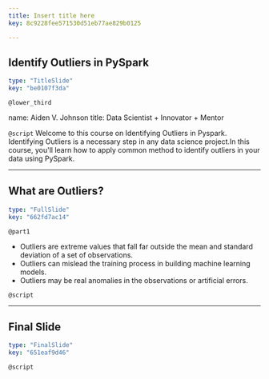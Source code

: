 ```yaml
---
title: Insert title here
key: 8c9228fee571530d51eb77ae829b0125

---
```

## Identify Outliers in PySpark

```yaml
type: "TitleSlide"
key: "be0107f3da"
```

`@lower_third`

name: Aiden V. Johnson
title: Data Scientist + Innovator + Mentor


`@script`
Welcome to this course on Identifying Outliers in Pyspark. Identifying Outliers is a necessary step in any data science project.In this course, you'll learn how to apply common method to identify outliers in your data using PySpark.


---
## What are Outliers?

```yaml
type: "FullSlide"
key: "662fd7ac14"
```

`@part1`
- Outliers are extreme values that fall far outside the mean and standard deviation of a set of observations.
- Outliers can mislead the training process in building machine learning models.
- Outliers may be real anomalies in the observations or artificial errors.


`@script`



---
## Final Slide

```yaml
type: "FinalSlide"
key: "651eaf9d46"
```

`@script`


